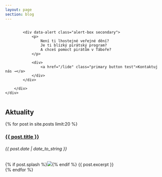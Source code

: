 ```yaml
---
layout: page
section: blog
---
```



<section class="hero">
	<div class="row">
		<div class="small-12 columns">

			<div data-alert class="alert-box secondary">
				<p>
					Není ti lhostejné veřejné dění?
					Je ti blízký pirátský program?
					A chceš pomoct pirátům v Táboře?
				</p>

				<div>
					<a href="/lide" class="primary button test">Kontaktuj nás →</a>
				</div>
			</div>

		</div>
	</div>
</section>


## Aktuality <i class="fa fa-newspaper-o"></i>

{% for post in site.posts limit:20 %}  
<article>
	<h3><a href="{{ post.url }}">{{ post.title }}</a></h3>
	<h6>{{ post.date | date_to_string }}</h6>
	{% if post.splash %}<img src="{{ post.splash }}"/>{% endif %}
	{{ post.excerpt }}
</article>
{% endfor %}  
